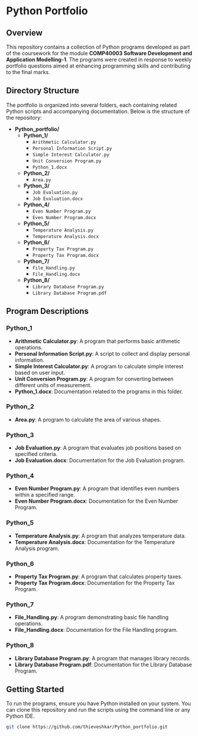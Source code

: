 # Python Portfolio

## Overview

This repository contains a collection of Python programs developed as part of the coursework for the module **COMP40003 Software Development and Application Modelling-1**. 
The programs were created in response to weekly portfolio questions aimed at enhancing programming skills and contributing to the final marks.

## Directory Structure

The portfolio is organized into several folders, each containing related Python scripts and accompanying documentation. Below is the structure of the repository:

- **Python_portfolio/**
  - **Python_1/**
    - `Arithmetic Calculator.py`
    - `Personal Information Script.py`
    - `Simple Interest Calculator.py`
    - `Unit Conversion Program.py`
    - `Python_1.docx`
  - **Python_2/**
    - `Area.py`
  - **Python_3/**
    - `Job Evaluation.py`
    - `Job Evaluation.docx`
  - **Python_4/**
    - `Even Number Program.py`
    - `Even Number Program.docx`
  - **Python_5/**
    - `Temperature Analysis.py`
    - `Temperature Analysis.docx`
  - **Python_6/**
    - `Property Tax Program.py`
    - `Property Tax Program.docx`
  - **Python_7/**
    - `File_Handling.py`
    - `File_Handling.docx`
  - **Python_8/**
    - `Library Database Program.py`
    - `Library Database Program.pdf`

## Program Descriptions

### Python_1
- **Arithmetic Calculator.py**: A program that performs basic arithmetic operations.
- **Personal Information Script.py**: A script to collect and display personal information.
- **Simple Interest Calculator.py**: A program to calculate simple interest based on user input.
- **Unit Conversion Program.py**: A program for converting between different units of measurement.
- **Python_1.docx**: Documentation related to the programs in this folder.

### Python_2
- **Area.py**: A program to calculate the area of various shapes.

### Python_3
- **Job Evaluation.py**: A program that evaluates job positions based on specified criteria.
- **Job Evaluation.docx**: Documentation for the Job Evaluation program.

### Python_4
- **Even Number Program.py**: A program that identifies even numbers within a specified range.
- **Even Number Program.docx**: Documentation for the Even Number Program.

### Python_5
- **Temperature Analysis.py**: A program that analyzes temperature data.
- **Temperature Analysis.docx**: Documentation for the Temperature Analysis program.

### Python_6
- **Property Tax Program.py**: A program that calculates property taxes.
- **Property Tax Program.docx**: Documentation for the Property Tax Program.

### Python_7
- **File_Handling.py**: A program demonstrating basic file handling operations.
- **File_Handling.docx**: Documentation for the File Handling program.

### Python_8
- **Library Database Program.py**: A program that manages library records.
- **Library Database Program.pdf**: Documentation for the Library Database Program.

## Getting Started

To run the programs, ensure you have Python installed on your system. You can clone this repository and run the scripts using the command line or any Python IDE.

```bash
git clone https://github.com/thieveshkar/Python_portfolio.git
